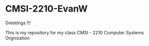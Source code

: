 ﻿# CMSI-2210-EvanW

Greetings !!!

This is my repository for my class CMSI - 2210 Computer Systems Orgnization

